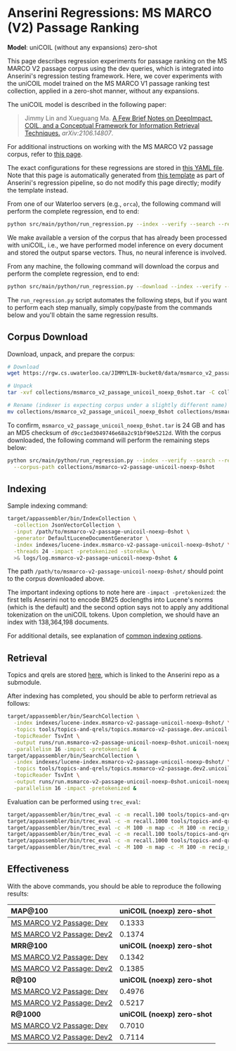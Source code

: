 # Anserini Regressions: MS MARCO (V2) Passage Ranking

**Model**: uniCOIL (without any expansions) zero-shot

This page describes regression experiments for passage ranking on the MS MARCO V2 passage corpus using the dev queries, which is integrated into Anserini's regression testing framework.
Here, we cover experiments with the uniCOIL model trained on the MS MARCO V1 passage ranking test collection, applied in a zero-shot manner, without any expansions.

The uniCOIL model is described in the following paper:

> Jimmy Lin and Xueguang Ma. [A Few Brief Notes on DeepImpact, COIL, and a Conceptual Framework for Information Retrieval Techniques.](https://arxiv.org/abs/2106.14807) _arXiv:2106.14807_.

For additional instructions on working with the MS MARCO V2 passage corpus, refer to [this page](../../docs/experiments-msmarco-v2.md).

The exact configurations for these regressions are stored in [this YAML file](../../src/main/resources/regression/msmarco-v2-passage-unicoil-noexp-0shot.yaml).
Note that this page is automatically generated from [this template](../../src/main/resources/docgen/templates/msmarco-v2-passage-unicoil-noexp-0shot.template) as part of Anserini's regression pipeline, so do not modify this page directly; modify the template instead.

From one of our Waterloo servers (e.g., `orca`), the following command will perform the complete regression, end to end:

```bash
python src/main/python/run_regression.py --index --verify --search --regression msmarco-v2-passage-unicoil-noexp-0shot
```

We make available a version of the corpus that has already been processed with uniCOIL, i.e., we have performed model inference on every document and stored the output sparse vectors.
Thus, no neural inference is involved.

From any machine, the following command will download the corpus and perform the complete regression, end to end:

```bash
python src/main/python/run_regression.py --download --index --verify --search --regression msmarco-v2-passage-unicoil-noexp-0shot
```

The `run_regression.py` script automates the following steps, but if you want to perform each step manually, simply copy/paste from the commands below and you'll obtain the same regression results.

## Corpus Download

Download, unpack, and prepare the corpus:

```bash
# Download
wget https://rgw.cs.uwaterloo.ca/JIMMYLIN-bucket0/data/msmarco_v2_passage_unicoil_noexp_0shot.tar -P collections/

# Unpack
tar -xvf collections/msmarco_v2_passage_unicoil_noexp_0shot.tar -C collections/

# Rename (indexer is expecting corpus under a slightly different name)
mv collections/msmarco_v2_passage_unicoil_noexp_0shot collections/msmarco-v2-passage-unicoil-noexp-0shot
```

To confirm, `msmarco_v2_passage_unicoil_noexp_0shot.tar` is 24 GB and has an MD5 checksum of `d9cc1ed3049746e68a2c91bf90e5212d`.
With the corpus downloaded, the following command will perform the remaining steps below:

```bash
python src/main/python/run_regression.py --index --verify --search --regression msmarco-v2-passage-unicoil-noexp-0shot \
  --corpus-path collections/msmarco-v2-passage-unicoil-noexp-0shot
```

## Indexing

Sample indexing command:

```bash
target/appassembler/bin/IndexCollection \
  -collection JsonVectorCollection \
  -input /path/to/msmarco-v2-passage-unicoil-noexp-0shot \
  -generator DefaultLuceneDocumentGenerator \
  -index indexes/lucene-index.msmarco-v2-passage-unicoil-noexp-0shot/ \
  -threads 24 -impact -pretokenized -storeRaw \
  >& logs/log.msmarco-v2-passage-unicoil-noexp-0shot &
```

The path `/path/to/msmarco-v2-passage-unicoil-noexp-0shot/` should point to the corpus downloaded above.

The important indexing options to note here are `-impact -pretokenized`: the first tells Anserini not to encode BM25 doclengths into Lucene's norms (which is the default) and the second option says not to apply any additional tokenization on the uniCOIL tokens.
Upon completion, we should have an index with 138,364,198 documents.

For additional details, see explanation of [common indexing options](../../docs/common-indexing-options.md).

## Retrieval

Topics and qrels are stored [here](https://github.com/castorini/anserini-tools/tree/master/topics-and-qrels), which is linked to the Anserini repo as a submodule.

After indexing has completed, you should be able to perform retrieval as follows:

```bash
target/appassembler/bin/SearchCollection \
  -index indexes/lucene-index.msmarco-v2-passage-unicoil-noexp-0shot/ \
  -topics tools/topics-and-qrels/topics.msmarco-v2-passage.dev.unicoil-noexp.0shot.tsv.gz \
  -topicReader TsvInt \
  -output runs/run.msmarco-v2-passage-unicoil-noexp-0shot.unicoil-noexp-0shot.topics.msmarco-v2-passage.dev.unicoil-noexp.0shot.txt \
  -parallelism 16 -impact -pretokenized &
target/appassembler/bin/SearchCollection \
  -index indexes/lucene-index.msmarco-v2-passage-unicoil-noexp-0shot/ \
  -topics tools/topics-and-qrels/topics.msmarco-v2-passage.dev2.unicoil-noexp.0shot.tsv.gz \
  -topicReader TsvInt \
  -output runs/run.msmarco-v2-passage-unicoil-noexp-0shot.unicoil-noexp-0shot.topics.msmarco-v2-passage.dev2.unicoil-noexp.0shot.txt \
  -parallelism 16 -impact -pretokenized &
```

Evaluation can be performed using `trec_eval`:

```bash
target/appassembler/bin/trec_eval -c -m recall.100 tools/topics-and-qrels/qrels.msmarco-v2-passage.dev.txt runs/run.msmarco-v2-passage-unicoil-noexp-0shot.unicoil-noexp-0shot.topics.msmarco-v2-passage.dev.unicoil-noexp.0shot.txt
target/appassembler/bin/trec_eval -c -m recall.1000 tools/topics-and-qrels/qrels.msmarco-v2-passage.dev.txt runs/run.msmarco-v2-passage-unicoil-noexp-0shot.unicoil-noexp-0shot.topics.msmarco-v2-passage.dev.unicoil-noexp.0shot.txt
target/appassembler/bin/trec_eval -c -M 100 -m map -c -M 100 -m recip_rank tools/topics-and-qrels/qrels.msmarco-v2-passage.dev.txt runs/run.msmarco-v2-passage-unicoil-noexp-0shot.unicoil-noexp-0shot.topics.msmarco-v2-passage.dev.unicoil-noexp.0shot.txt
target/appassembler/bin/trec_eval -c -m recall.100 tools/topics-and-qrels/qrels.msmarco-v2-passage.dev2.txt runs/run.msmarco-v2-passage-unicoil-noexp-0shot.unicoil-noexp-0shot.topics.msmarco-v2-passage.dev2.unicoil-noexp.0shot.txt
target/appassembler/bin/trec_eval -c -m recall.1000 tools/topics-and-qrels/qrels.msmarco-v2-passage.dev2.txt runs/run.msmarco-v2-passage-unicoil-noexp-0shot.unicoil-noexp-0shot.topics.msmarco-v2-passage.dev2.unicoil-noexp.0shot.txt
target/appassembler/bin/trec_eval -c -M 100 -m map -c -M 100 -m recip_rank tools/topics-and-qrels/qrels.msmarco-v2-passage.dev2.txt runs/run.msmarco-v2-passage-unicoil-noexp-0shot.unicoil-noexp-0shot.topics.msmarco-v2-passage.dev2.unicoil-noexp.0shot.txt
```

## Effectiveness

With the above commands, you should be able to reproduce the following results:

| **MAP@100**                                                                                                  | **uniCOIL (noexp) zero-shot**|
|:-------------------------------------------------------------------------------------------------------------|-----------|
| [MS MARCO V2 Passage: Dev](https://microsoft.github.io/msmarco/TREC-Deep-Learning.html)                      | 0.1333    |
| [MS MARCO V2 Passage: Dev2](https://microsoft.github.io/msmarco/TREC-Deep-Learning.html)                     | 0.1374    |
| **MRR@100**                                                                                                  | **uniCOIL (noexp) zero-shot**|
| [MS MARCO V2 Passage: Dev](https://microsoft.github.io/msmarco/TREC-Deep-Learning.html)                      | 0.1342    |
| [MS MARCO V2 Passage: Dev2](https://microsoft.github.io/msmarco/TREC-Deep-Learning.html)                     | 0.1385    |
| **R@100**                                                                                                    | **uniCOIL (noexp) zero-shot**|
| [MS MARCO V2 Passage: Dev](https://microsoft.github.io/msmarco/TREC-Deep-Learning.html)                      | 0.4976    |
| [MS MARCO V2 Passage: Dev2](https://microsoft.github.io/msmarco/TREC-Deep-Learning.html)                     | 0.5217    |
| **R@1000**                                                                                                   | **uniCOIL (noexp) zero-shot**|
| [MS MARCO V2 Passage: Dev](https://microsoft.github.io/msmarco/TREC-Deep-Learning.html)                      | 0.7010    |
| [MS MARCO V2 Passage: Dev2](https://microsoft.github.io/msmarco/TREC-Deep-Learning.html)                     | 0.7114    |
